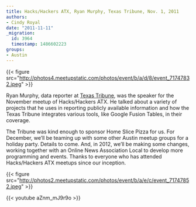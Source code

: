 ```yaml
---
title: Hacks/Hackers ATX, Ryan Murphy, Texas Tribune, Nov. 1, 2011
authors:
- Cindy Royal
date: "2011-11-11"
_migration:
  id: 3964
  timestamp: 1486602223
groups:
- Austin
---
```


{{< figure src="http://photos4.meetupstatic.com/photos/event/b/a/d/8/event_71747832.jpeg" >}}

Ryan Murphy, data reporter at [Texas Tribune][1], was the speaker for the November meetup of Hacks/Hackers ATX. He talked about a variety of projects that he uses in reporting publicly available information and how the Texas Tribune integrates various tools, like Google Fusion Tables, in their coverage.

The Tribune was kind enough to sponsor Home Slice Pizza for us. For December, we&#8217;ll be teaming up with some other Austin meetup groups for a holiday party. Details to come. And, in 2012, we&#8217;ll be making some changes, working together with an Online News Association Local to develop more programming and events. Thanks to everyone who has attended Hacks/Hackers ATX meetups since our inception.

{{< figure src="http://photos2.meetupstatic.com/photos/event/b/a/e/c/event_71747852.jpeg" >}}

{{< youtube aZnm_mJ9r9o >}}

 [1]: http://texastribune.org